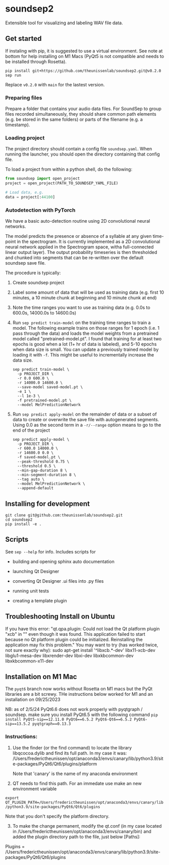 # soundsep2

Extensible tool for visualizing and labeling WAV file data.

## Get started

If instaling with pip, it is suggested to use a virtual environment. See note at bottom for help installing on M1 Macs (PyQt5 is not compatible and needs to be installed through Rosetta).

```
pip install git+https://github.com/theunissenlab/soundsep2.git@v0.2.0
sep run
```

Replace `v0.2.0` with `main` for the lastest version.

### Preparing files

Prepare a folder that contains your audio data files. For SoundSep to group files recorded simultaneously, they should share common path elements (e.g. be stored in the same folders) or parts of the filename (e.g. a timestamp).

### Loading project

The project directory should contain a config file `soundsep.yaml`. When running the launcher, you should open the directory containing that config file.

To load a project from within a python shell, do the following:

```python
from soundsep import open_project
project = open_project(PATH_TO_SOUNDSEP_YAML_FILE)

# Load data, e.g.
data = project[:44100]
```

### Autodetection with PyTorch

We have a basic auto-detection routine using 2D convolutional neural networks.

The model predicts the presence or absence of a syllable at any given time-point in the spectrogram. It is currently implemented as a 2D convolutional neural network applied in the Spectrogram space, witha  full-connected linear output layer). The output probability timeseries is then thresholded and chunked into segments that can be re-written over the default soundsep save file.

The procedure is typically:

1. Create soundsep project

2. Label some amount of data that will be used as training data (e.g. first 10 minutes, a 10 minute chunk at beginning and 10 minute chunk at end)

3. Note the time ranges you want to use as training data (e.g. 0.0s to 600.0s, 14000.0s to 14600.0s)

4. Run `sep predict train-model` on the training time ranges to train a model. The following example trains on those ranges for 1 epoch (i.e. 1 pass through the data) and loads the model weights from a pretrained model called "pretrained-model.pt". I found that training for at least two epochs is good when a lot (1+ hr of data is labeled), and 5-10 epochs when data size is small. You can update a previously trained model by loading it with `-f`. This might be useful to incrementally increase the data size.

    ```shell
    sep predict train-model \
      -p PROJECT_DIR \
      -r 0.0 600.0 \
      -r 14000.0 14600.0 \
      --save-model saved-model.pt \
      -e 1 \
      --l 1e-3 \
      -f pretrained-model.pt \
      --model MelPredictionNetwork
    ```

5. Run `sep predict apply-model` on the remainder of data or a subset of data to create or overwrite the save file with autogenerated segments. Using 0.0 as the second term in a `-r/--range` option means to go to the end of the project

    ```shell
    sep predict apply-model \
      -p PROJECT_DIR \
      -r 600.0 14000.0 \
      -r 14600.0 0.0 \
      -f saved-model.pt \
      --peak-threshold 0.75 \
      --threshold 0.5 \
      --min-gap-duration 8 \
      --min-segment-duration 8 \
      --tag auto \
      --model MelPredictionNetwork \
      --append-default
    ```

## Installing for development

```
git clone git@github.com:theunissenlab/soundsep2.git
cd soundsep2
pip install -e .
```

## Scripts

See `sep --help` for info. Includes scripts for

* building and opening sphinx auto documentation

* launching Qt Designer

* converting Qt Designer .ui files into .py files

* running unit tests

* creating a template plugin

## Troubleshooting Install on Ubuntu

If you have this error: "qt.qpa.plugin: Could not load the Qt platform plugin "xcb" in "" even though it was found.
This application failed to start because no Qt platform plugin could be initialized. Reinstalling the application may fix this problem."
You may want to try (has worked twice, not sure exactly why):
sudo apt-get install '^libxcb.*-dev' libx11-xcb-dev libglu1-mesa-dev libxrender-dev libxi-dev libxkbcommon-dev libxkbcommon-x11-dev

## Installation on M1 Mac

The `pyqt6` branch now works without Rosetta on M1 macs but the PyQt libraries are a bit screwy.  THe instructions below worked for M1 and an installation on 09/25/2023

NB: as of 2/5/24 PyQt6.6 does not work properly with pyqtgraph / soundsep. make sure you install PyQt6.5 with the following command
`pip install PyQt5-sip==12.11.0 PyQt6==6.5.2 PyQt6-Qt6==6.5.2 PyQt6-sip==13.5.2 pyqtgraph==0.13.3`

### Instructions:

1. Use the finder (or the find command) to locate the library libqcocoa.dylib and find its full path. In my case it was:
   /Users/frederictheunissen/opt/anaconda3/envs/canary/lib/python3.9/site-packages/PyQt6/Qt6/plugins/platform

   Note that 'canary' is the name of my anaconda environment 

2. QT needs to find this path. For an immedate use make an new environment variable 

`export QT_PLUGIN_PATH=/Users/frederictheunissen/opt/anaconda3/envs/canary/lib/python3.9/site-packages/PyQt6/Qt6/plugins`

Note that you don't specify the platform directory.

3. To make the change permanent, modify the qt.conf (in my case located in /Users/frederictheunissen/opt/anaconda3/envs/canary/bin) and added the plugin directory path to the file, just below [Paths]:

Plugins = /Users/frederictheunissen/opt/anaconda3/envs/canary/lib/python3.9/site-packages/PyQt6/Qt6/plugins
